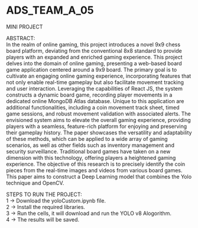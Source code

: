 # ADS_TEAM_A_05
MINI PROJECT

ABSTRACT:  
In the realm of online gaming, this project introduces a 
novel 9x9 chess board platform, deviating from the conventional
8x8 standard to provide players with an expanded and enriched
gaming experience. This project delves into the domain of online
gaming, presenting a web-based board game application centered
around a 9x9 board. The primary goal is to cultivate an engaging
online gaming experience, incorporating features that not only
enable real-time gameplay but also facilitate movement tracking
and user interaction. Leveraging the capabilities of React JS, the
system constructs a dynamic board game, recording player
movements in a dedicated online MongoDB Atlas database.
Unique to this application are additional functionalities, including
a coin movement track sheet, timed game sessions, and robust
movement validation with associated alerts. The envisioned
system aims to elevate the overall gaming experience, providing
players with a seamless, feature-rich platform for enjoying and
preserving their gameplay history. The paper showcases the
versatility and adaptability of these methods, which can be
applied to a wide array of gaming scenarios, as well as other
fields such as inventory management and security surveillance.
Traditional board games have taken on a new dimension with this
technology, offering players a heightened gaming experience. The
objective of this research is to precisely identify the coin pieces
from the real-time images and videos from various board games.
This paper aims to construct a Deep Learning model that
combines the Yolo technique and OpenCV.

STEPS TO RUN THE PROJECT:  
1 -> Download the yoloCustom.ipynb file.  
2 -> Install the required libraries.  
3 -> Run the cells, it will download and run the YOLO v8 Alogorithm.  
4 -> The results will be saved.  
